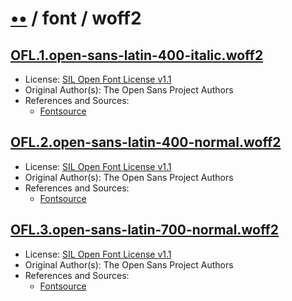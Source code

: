 # [••](../../../../README.md) / font / woff2

## [OFL.1.open-sans-latin-400-italic.woff2](../files/OFL.1.open-sans-latin-400-italic.woff2)

- License: [SIL Open Font License v1.1](./LICENSE.1.txt)
- Original Author(s): The Open Sans Project Authors
- References and Sources:
  - [Fontsource](https://api.fontsource.org/v1/download/open-sans)

## [OFL.2.open-sans-latin-400-normal.woff2](../files/OFL.2.open-sans-latin-400-normal.woff2)

- License: [SIL Open Font License v1.1](./LICENSE.1.txt)
- Original Author(s): The Open Sans Project Authors
- References and Sources:
  - [Fontsource](https://api.fontsource.org/v1/download/open-sans)

## [OFL.3.open-sans-latin-700-normal.woff2](../files/OFL.3.open-sans-latin-700-normal.woff2)

- License: [SIL Open Font License v1.1](./LICENSE.1.txt)
- Original Author(s): The Open Sans Project Authors
- References and Sources:
  - [Fontsource](https://api.fontsource.org/v1/download/open-sans)
